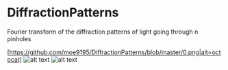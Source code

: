 # DiffractionPatterns
Fourier transform of the diffraction patterns of light going through n pinholes

[https://github.com/moe9195/DiffractionPatterns/blob/master/0.png|alt=octocat]
![alt text](https://raw.githubusercontent.com/moe9195/DiffractionPatterns/blob/master/0.png)
![alt text](https://raw.githubusercontent.com/moe9195/DiffractionPatterns/blob/master/1.png)
